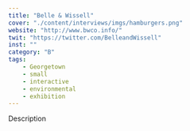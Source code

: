 ```yaml
---
title: "Belle & Wissell"
cover: "./content/interviews/imgs/hamburgers.png"
website: "http://www.bwco.info/"
twit: "https://twitter.com/BelleandWissell"
inst: ""
category: "B"
tags:
    - Georgetown
    - small
    - interactive
    - environmental
    - exhibition
---
```


Description
